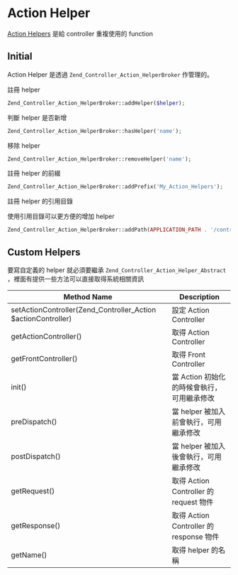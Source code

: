 # Action Helper

[Action Helpers](http://framework.zend.com/manual/1.12/en/zend.controller.actionhelpers.html) 是給 controller 重複使用的 function

## Initial

Action Helper 是透過 `Zend_Controller_Action_HelperBroker` 作管理的。

註冊 helper

```php
Zend_Controller_Action_HelperBroker::addHelper($helper);
```

判斷 helper 是否新增

```php
Zend_Controller_Action_HelperBroker::hasHelper('name');
```

移除 helper

```php
Zend_Controller_Action_HelperBroker::removeHelper('name');
```

註冊 helper 的前綴

```php
Zend_Controller_Action_HelperBroker::addPrefix('My_Action_Helpers');
```

註冊 helper 的引用目錄

使用引用目錄可以更方便的增加 helper

```php
Zend_Controller_Action_HelperBroker::addPath(APPLICATION_PATH . '/controllers/helpers');
```

## Custom Helpers

要寫自定義的 helper 就必須要繼承 `Zend_Controller_Action_Helper_Abstract` ，裡面有提供一些方法可以直接取得系統相關資訊

|  Method Name  |  Description  |
|  -----------  |  -----------  |
| setActionController(Zend_Controller_Action $actionController) | 設定 Action Controller |
| getActionController() | 取得 Action Controller |
| getFrontController() | 取得 Front Controller |
| init() | 當 Action 初始化的時候會執行，可用繼承修改 |
| preDispatch() | 當 helper 被加入前會執行，可用繼承修改 |
| postDispatch() | 當 helper 被加入後會執行，可用繼承修改 |
| getRequest() | 取得 Action Controller 的 request 物件 |
| getResponse() | 取得 Action Controller 的 response 物件 |
| getName() | 取得 helper 的名稱 |
